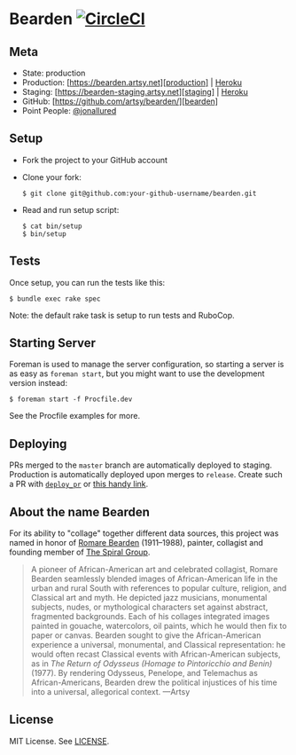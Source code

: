 # Bearden [![CircleCI][badge]][circleci]

## Meta

* State: production
* Production: [https://bearden.artsy.net][production] | [Heroku][production_heroku]
* Staging: [https://bearden-staging.artsy.net][staging] | [Heroku][staging_heroku]
* GitHub: [https://github.com/artsy/bearden/][bearden]
* Point People: [@jonallured][jonallured]

## Setup

* Fork the project to your GitHub account

* Clone your fork:
  ```
  $ git clone git@github.com:your-github-username/bearden.git
  ```

* Read and run setup script:
  ```
  $ cat bin/setup
  $ bin/setup
  ```

## Tests

Once setup, you can run the tests like this:

```
$ bundle exec rake spec
```

Note: the default rake task is setup to run tests and RuboCop.

## Starting Server

Foreman is used to manage the server configuration, so starting a server is as
easy as `foreman start`, but you might want to use the development version
instead:

```
$ foreman start -f Procfile.dev
```

See the Procfile examples for more.

## Deploying

PRs merged to the `master` branch are automatically deployed to staging.
Production is automatically deployed upon merges to `release`. Create such a PR
with [`deploy_pr`][deploy_pr] or [this handy link][deploy].

## About the name Bearden

For its ability to "collage" together different data sources, this project was
named in honor of [Romare Bearden][romare] (1911–1988), painter, collagist and
founding member of [The Spiral Group][spiral].

> A pioneer of African-American art and celebrated collagist, Romare Bearden
> seamlessly blended images of African-American life in the urban and rural
> South with references to popular culture, religion, and Classical art and
> myth. He depicted jazz musicians, monumental subjects, nudes, or mythological
> characters set against abstract, fragmented backgrounds. Each of his collages
> integrated images painted in gouache, watercolors, oil paints, which he would
> then fix to paper or canvas. Bearden sought to give the African-American
> experience a universal, monumental, and Classical representation: he would
> often recast Classical events with African-American subjects, as in _The
> Return of Odysseus (Homage to Pintoricchio and Benin)_ (1977). By rendering
> Odysseus, Penelope, and Telemachus as African-Americans, Bearden drew the
> political injustices of his time into a universal, allegorical context. —Artsy

## License

MIT License. See [LICENSE](LICENSE).

[badge]: https://circleci.com/gh/artsy/bearden.svg?style=svg&circle-token=d5dcd30a0660190450379057eead64bbb53e00b8
[circleci]: https://circleci.com/gh/artsy/bearden/
[production]: https://bearden.artsy.net
[production_heroku]: https://dashboard.heroku.com/apps/bearden-production
[staging]: https://bearden-staging.artsy.net
[staging_heroku]: https://dashboard.heroku.com/apps/bearden-staging
[bearden]: https://github.com/artsy/bearden
[jonallured]: https://github.com/jonallured
[deploy_pr]: https://github.com/jonallured/deploy_pr
[deploy]: https://github.com/artsy/bearden/compare/release...master?expand=1
[romare]: https://www.artsy.net/artist/romare-bearden
[spiral]: https://www.artsy.net/gene/spiral-group
